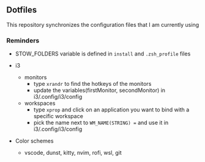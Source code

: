 ## Dotfiles

This repository synchronizes the configuration files that I am currently using

### Reminders

- STOW_FOLDERS variable is defined in `install` and `.zsh_profile` files
- i3

    - monitors
        - type `xrandr` to find the hotkeys of the monitors
        - update the variables(firstMonitor, secondMonitor) in i3/.config/i3/config
    - workspaces
        - type `xprop` and click on an application you want to bind with a specific workspace
        - pick the name next to `WM_NAME(STRING) =` and use it in i3/.config/i3/config

- Color schemes

    - vscode, dunst, kitty, nvim, rofi, wsl, git
